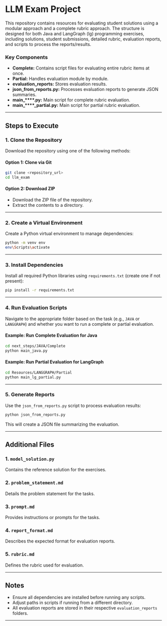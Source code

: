 # LLM Exam Project

This repository contains resources for evaluating student solutions using a modular approach and a complete rubric approach. The structure is designed for both Java and LangGraph (lg) programming exercises, including solutions, student submissions, detailed rubric, evaluation reports, and scripts to process the reports/results.

### Key Components

- **Complete:** Contains script files for evaluating entire rubric items at once.
- **Partial:** Handles evaluation module by module.
- **evaluation\_reports:** Stores evaluation results.
- **json\_from\_reports.py:** Processes evaluation reports to generate JSON summaries.
- **main\_****.py:** Main script for complete rubric evaluation.
- **main\_****\_partial.py:** Main script for partial rubric evaluation.

---

## Steps to Execute

### 1. Clone the Repository

Download the repository using one of the following methods:

#### Option 1: Clone via Git

```bash
git clone <repository_url>
cd llm_exam
```

#### Option 2: Download ZIP

- Download the ZIP file of the repository.
- Extract the contents to a directory.

---

### 2. Create a Virtual Environment

Create a Python virtual environment to manage dependencies:

```bash
python -m venv env
env\Scripts\activate
```

---

### 3. Install Dependencies

Install all required Python libraries using `requirements.txt` (create one if not present):

```bash
pip install -r requirements.txt
```

---

### 4. Run Evaluation Scripts

Navigate to the appropriate folder based on the task (e.g., `JAVA` or `LANGGRAPH`) and whether you want to run a complete or partial evaluation.

#### Example: Run Complete Evaluation for Java

```bash
cd next_steps/JAVA/Complete
python main_java.py
```

#### Example: Run Partial Evaluation for LangGraph

```bash
cd Resources/LANGGRAPH/Partial
python main_lg_partial.py
```

---

### 5. Generate Reports

Use the `json_from_reports.py` script to process evaluation results:

```bash
python json_from_reports.py
```

This will create a JSON file summarizing the evaluation.

---

## Additional Files

### 1. `model_solution.py`

Contains the reference solution for the exercises.

### 2. `problem_statement.md`

Details the problem statement for the tasks.

### 3. `prompt.md`

Provides instructions or prompts for the tasks.

### 4. `report_format.md`

Describes the expected format for evaluation reports.

### 5. `rubric.md`

Defines the rubric used for evaluation.

---

## Notes

- Ensure all dependencies are installed before running any scripts.
- Adjust paths in scripts if running from a different directory.
- All evaluation reports are stored in their respective `evaluation_reports` folders.

---
